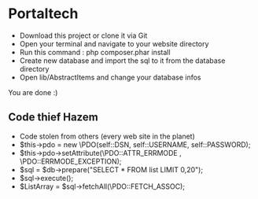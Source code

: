 # Portaltech

  - Download this project or clone it via Git
  - Open your terminal and navigate to your website directory
  - Run this command : php composer.phar install
  - Create new database and import the sql to it from the database directory
  - Open lib/AbstractItems and change your database infos
  
You are done :)

Code thief Hazem
------------------------------
- Code stolen from others (every web site in the planet)
- $this->pdo = new \PDO(self::DSN, self::USERNAME, self::PASSWORD);
- $this->pdo->setAttribute(\PDO::ATTR_ERRMODE , \PDO::ERRMODE_EXCEPTION);
- $sql = $db->prepare("SELECT * FROM list LIMIT 0,20");
- $sql->execute();
- $ListArray = $sql->fetchAll(\PDO::FETCH_ASSOC);




